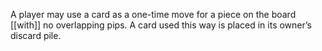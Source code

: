 A player may use a card as a one-time move for a piece on the board [[with]] no overlapping pips. A card used this way is placed in its owner’s discard pile.